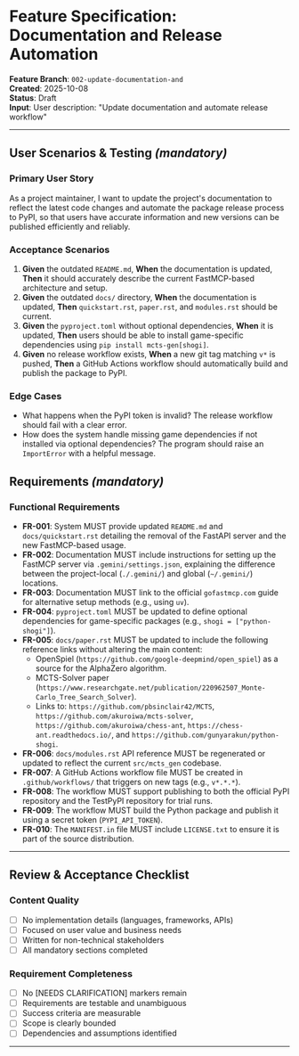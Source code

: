 # Feature Specification: Documentation and Release Automation

**Feature Branch**: `002-update-documentation-and`  
**Created**: 2025-10-08  
**Status**: Draft  
**Input**: User description: "Update documentation and automate release workflow"

---

## User Scenarios & Testing *(mandatory)*

### Primary User Story
As a project maintainer, I want to update the project's documentation to reflect the latest code changes and automate the package release process to PyPI, so that users have accurate information and new versions can be published efficiently and reliably.

### Acceptance Scenarios
1. **Given** the outdated `README.md`, **When** the documentation is updated, **Then** it should accurately describe the current FastMCP-based architecture and setup.
2. **Given** the outdated `docs/` directory, **When** the documentation is updated, **Then** `quickstart.rst`, `paper.rst`, and `modules.rst` should be current.
3. **Given** the `pyproject.toml` without optional dependencies, **When** it is updated, **Then** users should be able to install game-specific dependencies using `pip install mcts-gen[shogi]`.
4. **Given** no release workflow exists, **When** a new git tag matching `v*` is pushed, **Then** a GitHub Actions workflow should automatically build and publish the package to PyPI.

### Edge Cases
- What happens when the PyPI token is invalid? The release workflow should fail with a clear error.
- How does the system handle missing game dependencies if not installed via optional dependencies? The program should raise an `ImportError` with a helpful message.

## Requirements *(mandatory)*

### Functional Requirements
- **FR-001**: System MUST provide updated `README.md` and `docs/quickstart.rst` detailing the removal of the FastAPI server and the new FastMCP-based usage.
- **FR-002**: Documentation MUST include instructions for setting up the FastMCP server via `.gemini/settings.json`, explaining the difference between the project-local (`./.gemini/`) and global (`~/.gemini/`) locations.
- **FR-003**: Documentation MUST link to the official `gofastmcp.com` guide for alternative setup methods (e.g., using `uv`).
- **FR-004**: `pyproject.toml` MUST be updated to define optional dependencies for game-specific packages (e.g., `shogi = ["python-shogi"]`).
- **FR-005**: `docs/paper.rst` MUST be updated to include the following reference links without altering the main content:
    - OpenSpiel (`https://github.com/google-deepmind/open_spiel`) as a source for the AlphaZero algorithm.
    - MCTS-Solver paper (`https://www.researchgate.net/publication/220962507_Monte-Carlo_Tree_Search_Solver`).
    - Links to: `https://github.com/pbsinclair42/MCTS`, `https://github.com/akuroiwa/mcts-solver`, `https://github.com/akuroiwa/chess-ant`, `https://chess-ant.readthedocs.io/`, and `https://github.com/gunyarakun/python-shogi`.
- **FR-006**: `docs/modules.rst` API reference MUST be regenerated or updated to reflect the current `src/mcts_gen` codebase.
- **FR-007**: A GitHub Actions workflow file MUST be created in `.github/workflows/` that triggers on new tags (e.g., `v*.*.*`).
- **FR-008**: The workflow MUST support publishing to both the official PyPI repository and the TestPyPI repository for trial runs.
- **FR-009**: The workflow MUST build the Python package and publish it using a secret token (`PYPI_API_TOKEN`).
- **FR-010**: The `MANIFEST.in` file MUST include `LICENSE.txt` to ensure it is part of the source distribution.

---

## Review & Acceptance Checklist

### Content Quality
- [ ] No implementation details (languages, frameworks, APIs)
- [ ] Focused on user value and business needs
- [ ] Written for non-technical stakeholders
- [ ] All mandatory sections completed

### Requirement Completeness
- [ ] No [NEEDS CLARIFICATION] markers remain
- [ ] Requirements are testable and unambiguous  
- [ ] Success criteria are measurable
- [ ] Scope is clearly bounded
- [ ] Dependencies and assumptions identified

---